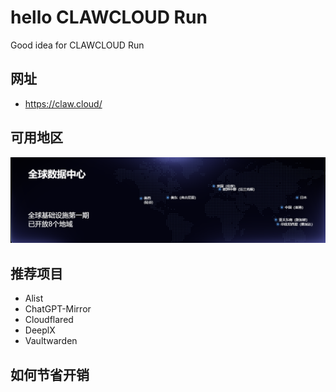 # hello CLAWCLOUD Run

Good idea for CLAWCLOUD Run

## 网址

- https://claw.cloud/

## 可用地区

![alt text](image/image.png)

## 推荐项目

- Alist
- ChatGPT-Mirror
- Cloudflared
- DeeplX
- Vaultwarden

## 如何节省开销


